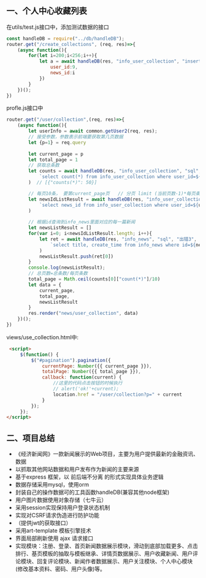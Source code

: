 ## 一、个人中心收藏列表

在utils/test.js接口中，添加测试数据的接口

```js
const handleDB = require("../db/handleDB");
router.get("/create_collections", (req, res)=>{
    (async function(){
        for(let i=200;i<256;i++){
            let a = await handleDB(res, "info_user_collection", "insert", "数据库插入出错", {
                user_id:9,
                news_id:i
            })
        }
    })();
})
```

profle.js接口中

```js
router.get("/user/collection",(req, res)=>{
    (async function(){
        let userInfo = await common.getUser2(req, res);
        // 接受参数，参数表示前端要获取第几页数据
        let {p=1} = req.query
        
        let current_page = p
        let total_page = 1
        // 获取总条数
        let counts = await handleDB(res, "info_user_collection", "sql", "出错1", 
            `select count(*) from info_user_collection where user_id=${userInfo[0].id}`
        )  // [{"counts(*)": 50}]

        // 每页10条， 要第current_page页   // 分页 limit (当前页数-1)*每页条数，每页条数
        let newsIdListResult = await handleDB(res, "info_user_collection", "sql", "出错2", 
            `select news_id from info_user_collection where user_id=${userInfo[0].id} limit ${(Number(current_page)-1)*10},10`
        ) 
		
        // 根据id查询到info_news里面对应的每一篇新闻
        let newsListResult = []
        for(var i=0; i<newsIdListResult.length; i++){
            let ret = await handleDB(res, "info_news", "sql", "出错3", 
                `select title, create_time from info_news where id=${newsIdListResult[i].news_id}`
            )
            newsListResult.push(ret[0])
        }
        console.log(newsListResult);
        // 总页数=总条数/每页条数
        total_page = Math.ceil(counts[0]["count(*)"]/10)
        let data = {
            current_page,
            total_page,
            newsListResult
        }
        res.render("news/user_collection", data)
    })(); 
})
```

views/use_collection.html中:

```html
 <script>
     $(function() {
         $("#pagination").pagination({
             currentPage: Number({{ current_page }}),
             totalPage: Number({{ total_page }}),
             callback: function(current) {
                 //这里的代码点击按钮的时候执行
                 // alert('ok!'+current);
                 location.href = "/user/collection?p=" + current
             }
         });
     });
</script>
```



## 二、项目总结

- 《经济新闻网》一款新闻展示的Web项目，主要为用户提供最新的金融资讯、数据
- 以抓取其他网站数据和用户发布作为新闻的主要来源
- 基于express 框架，以 前后端不分离 的形式实现具体业务逻辑
- 数据存储采用mysql，使用orm
- 封装自己的操作数据可的工具函数handleDB(兼容其他node框架)
- 用户图片数据使用对象存储（七牛云）
- 采用session实现保持用户登录状态机制
- 实现对CSRF请求伪造进行防护功能
- （提供jwt的获取接口）
- 采用art-template 模板引擎技术
- 界面局部刷新使用 ajax 请求接口
- 实现模块：注册、登录、首页新闻数据展示模块，滑动到底部加载更多、点击排行、基页模板的抽取与模板继承、详情页数据展示、用户收藏新闻、用户评论模块、回复评论模块、新闻作者数据展示、用户关注模块、个人中心模块(修改基本资料、密码、用户头像)等。

